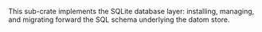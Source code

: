This sub-crate implements the SQLite database layer: installing,
managing, and migrating forward the SQL schema underlying the datom
store.
